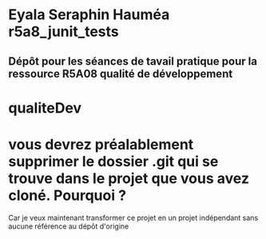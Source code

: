 #  Eyala Seraphin Hauméa r5a8_junit_tests

## Dépôt pour les séances de tavail pratique pour la ressource R5A08 qualité de développement

# qualiteDev 

# vous devrez préalablement supprimer le dossier .git qui se trouve dans le projet que vous avez cloné. Pourquoi ?

Car je veux maintenant transformer ce projet en un projet indépendant sans aucune référence au dépôt d'origine
